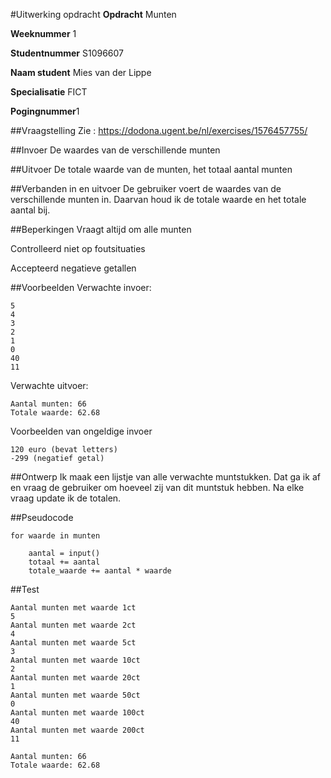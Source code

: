 #Uitwerking opdracht
**Opdracht** Munten

**Weeknummer** 1

**Studentnummer** S1096607

**Naam student** Mies van der Lippe

**Specialisatie** FICT

**Pogingnummer**1

##Vraagstelling
Zie : https://dodona.ugent.be/nl/exercises/1576457755/

##Invoer
De waardes van de verschillende munten

##Uitvoer
De totale waarde van de munten, het totaal aantal munten

##Verbanden in en uitvoer
De gebruiker voert de waardes van de verschillende munten in. Daarvan houd
ik de totale waarde en het totale aantal bij. 

##Beperkingen
Vraagt altijd om alle munten

Controlleerd niet op foutsituaties

Accepteerd negatieve getallen

##Voorbeelden
Verwachte invoer: 
```
5
4
3
2
1
0
40
11
```
Verwachte uitvoer:
```
Aantal munten: 66
Totale waarde: 62.68
```
Voorbeelden van ongeldige invoer
```
120 euro (bevat letters)
-299 (negatief getal)
```
##Ontwerp
Ik maak een lijstje van alle verwachte muntstukken. Dat ga ik af en vraag de 
gebruiker om hoeveel zij van dit muntstuk hebben. Na elke vraag update ik de 
totalen. 

##Pseudocode
```
for waarde in munten

    aantal = input()
    totaal += aantal
    totale_waarde += aantal * waarde
```

##Test
```
Aantal munten met waarde 1ct
5
Aantal munten met waarde 2ct
4
Aantal munten met waarde 5ct
3
Aantal munten met waarde 10ct
2
Aantal munten met waarde 20ct
1
Aantal munten met waarde 50ct
0
Aantal munten met waarde 100ct
40
Aantal munten met waarde 200ct
11
```
```
Aantal munten: 66
Totale waarde: 62.68
```